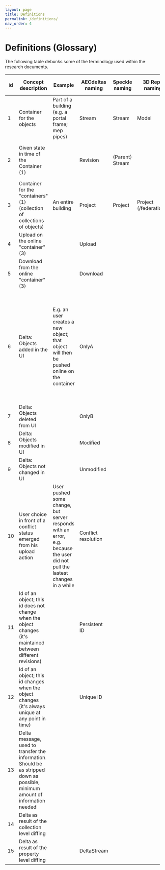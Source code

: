 ```yaml
---
layout: page
title: Definitions
permalink: /definitions/
nav_order: 4
---
```


# Definitions (Glossary)

The following table debunks some of the terminology used within the research documents.

|id |Concept description|Example|AECdeltas naming |Speckle naming | 3D Repo naming | BHoM naming | Other proposed namings | Notes |
|---|--------|--------|-------|--------|--------|-------|---------|--------|
|1  |Container for the objects|Part of a building (e.g. a portal frame; mep pipes)  |Stream |Stream |Model |-  |Container, Project  ||
|2  |Given state in time of the Container (1) | |Revision   |(Parent) Stream|  |   |Version, Revision, State, Snapshot, LampPost, Checkpoint||
|3  |Container for the "containers" (1) (collection of collections of objects)   |An entire building   |Project|Project|Project (/federation?)|-  |||
|4  |Upload on the online "container" (3) | |Upload |   |  |Push   |POST, PUT   ||
|5  |Download from the online "container" (3) | |Download   |   |  |Pull   |GET ||
|6  |Delta: Objects added in the UI   |E.g. an user creates a new object; that object will then be pushed online on the container   |OnlyA  |   |  |ToBeCreated|New, Created, OnlySetA, AOnly   |In BHoM, the point of view for the object status is looking from the external software. E.g. Created = it's been added in the external software |
|7  |Delta: Objects deleted from UI   | |OnlyB  |   |  |ToDelete   |Old, Deleted, OnlySetB, BOnly   ||
|8  |Delta: Objects modified in UI| |Modified   |   |  |ToModify   |Modified, Intersection-Modified ||
|9  |Delta: Objects not changed in UI | |Unmodified |   |  |-  |Unchanged, NotModified, Intersection-NotModified||
|10 |User choice in front of a conflict status emerged from his upload action |User pushed some change, but server responds with an error, e.g. because the user did not pull the lastest changes in a while|Conflict resolution|   |  |   |Conflict resolution, Pick&Choose, Modify, Merging   ||
|11 |Id of an object; this id does not change when the object changes (it's maintained between different revisions)   | |Persistent ID  |   |  |   |||
|12 |Id of an object; this id changes when the object changes (it's always unique at any point in time)   | |Unique ID  |   |  |   ||Is it an GUID or a hash? Does not matter|
|13 |Delta message, used to transfer the information. Should be as stripped down as possible, minimum amount of information needed| |   |   |  |   |DeltaMessage, DeltaPayload, ||
|14 |Delta as result of the collection level diffing  | |   |   |  |   |Delta, DeltaDiff||
|15 |Delta as result of the property level diffing| |DeltaStream|   |  |   |DeltaStream, HistoricalDelta, DeltaHistory, DeltaTracked||
